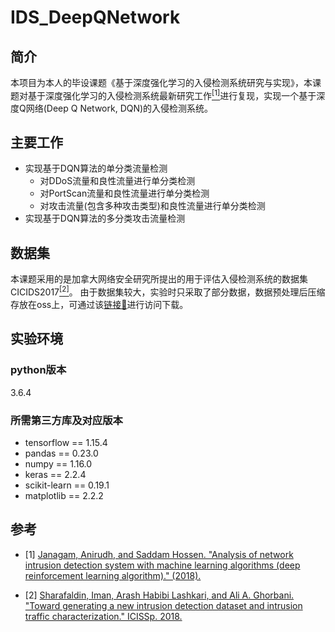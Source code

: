 # IDS_DeepQNetwork

## 简介
本项目为本人的毕设课题《基于深度强化学习的入侵检测系统研究与实现》，本课题对基于深度强化学习的入侵检测系统最新研究工作[<sup>[1]</sup>](#refer-anchor-1)进行复现，实现一个基于深度Q网络(Deep Q Network, DQN)的入侵检测系统。

## 主要工作
- 实现基于DQN算法的单分类流量检测
  - 对DDoS流量和良性流量进行单分类检测
  - 对PortScan流量和良性流量进行单分类检测
  - 对攻击流量(包含多种攻击类型)和良性流量进行单分类检测
- 实现基于DQN算法的多分类攻击流量检测


## 数据集
本课题采用的是加拿大网络安全研究所提出的用于评估入侵检测系统的数据集CICIDS2017[<sup>[2]</sup>](#refer-anchor-2)。
由于数据集较大，实验时只采取了部分数据，数据预处理后压缩存放在oss上，可通过该[链接🔗](https://ids-dqn-dataset.oss-cn-beijing.aliyuncs.com/ids-dqn-dataset.zip?versionId=CAEQFBiBgMC6gOCO1hciIGUwOTQ0ZjU0ZjkwMTQ2NzBiYjk4MmU5NWFjYjEwNjFl)进行访问下载。

## 实验环境
### python版本
3.6.4
### 所需第三方库及对应版本
- tensorflow == 1.15.4
- pandas == 0.23.0
- numpy == 1.16.0
- keras == 2.2.4
- scikit-learn == 0.19.1
- matplotlib == 2.2.2

## 参考

<div id="refer-anchor-1"></div>

- [1] [Janagam, Anirudh, and Saddam Hossen. "Analysis of network intrusion detection system with machine learning algorithms (deep reinforcement learning algorithm)." (2018).](http://www.diva-portal.org/smash/get/diva2:1255686/FULLTEXT02.pdf)

<div id="refer-anchor-2"></div>

- [2] [Sharafaldin, Iman, Arash Habibi Lashkari, and Ali A. Ghorbani. "Toward generating a new intrusion detection dataset and intrusion traffic characterization." ICISSp. 2018.](https://www.scitepress.org/Papers/2018/66398/66398.pdf)
